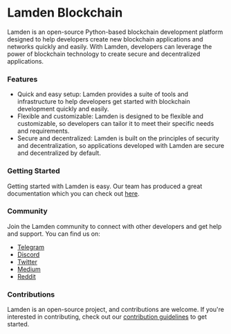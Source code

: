 # Lamden Blockchain
Lamden is an open-source Python-based blockchain development platform designed to help developers create new blockchain applications and networks quickly and easily. With Lamden, developers can leverage the power of blockchain technology to create secure and decentralized applications.

### Features
- Quick and easy setup: Lamden provides a suite of tools and infrastructure to help developers get started with blockchain development quickly and easily.
- Flexible and customizable: Lamden is designed to be flexible and customizable, so developers can tailor it to meet their specific needs and requirements.
- Secure and decentralized: Lamden is built on the principles of security and decentralization, so applications developed with Lamden are secure and decentralized by default.

### Getting Started
Getting started with Lamden is easy. Our team has produced a great documentation which you can check out [here](https://arko.lamden.io).

### Community
Join the Lamden community to connect with other developers and get help and support. You can find us on:
- [Telegram](https://t.me/lamdenchat)
- [Discord](https://discord.com/invite/3vB8bRmEk2)
- [Twitter](https://twitter.com/LamdenTau/)
- [Medium](https://blog.lamden.io)
- [Reddit](https://www.reddit.com/r/lamden/)

### Contributions
Lamden is an open-source project, and contributions are welcome. If you're interested in contributing, check out our [contribution guidelines](CONTRIBUTING.md) to get started.
